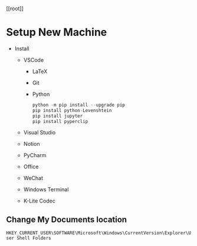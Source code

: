 [[root]]

# Setup New Machine

- Install
    - VSCode
        - LaTeX
        - Git
        - Python
            
            ```cpp
            python -m pip install --upgrade pip
            pip install python-Levenshtein
            pip install jupyter
            pip install pyperclip
            ```
            
    - Visual Studio
    - Notion
    - PyCharm
    - Office
    - WeChat
    - Windows Terminal
    - K-Lite Codec

## Change My Documents location

`HKEY_CURRENT_USER\SOFTWARE\Microsoft\Windows\CurrentVersion\Explorer\User Shell Folders`
